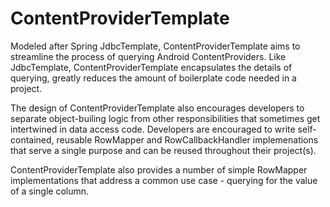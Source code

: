 ContentProviderTemplate
=======================

Modeled after Spring JdbcTemplate, ContentProviderTemplate aims to streamline the process of querying Android ContentProviders.  Like JdbcTemplate, ContentProviderTemplate encapsulates the details of querying, greatly reduces the amount of boilerplate code needed in a project.

The design of ContentProviderTemplate also encourages developers to separate object-builing logic from other responsibilities that sometimes get intertwined in data access code.  Developers are encouraged to write self-contained, reusable RowMapper and RowCallbackHandler implemenations that serve a single purpose and can be reused throughout their project(s).

ContentProviderTemplate also provides a number of simple RowMapper implementations that address a common use case - querying for the value of a single column.
